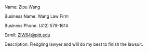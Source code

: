 Name: Zipu Wang

Business Name: Wang Law Firm

Business Phone: (412) 579-1614

Eamil: ZIW64@pitt.edu

Description: Fledgling lawyer and will do my best to finish the lawsuit.
